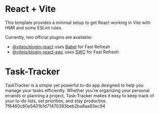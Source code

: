 
# React + Vite

This template provides a minimal setup to get React working in Vite with HMR and some ESLint rules.

Currently, two official plugins are available:

- [@vitejs/plugin-react](https://github.com/vitejs/vite-plugin-react/blob/main/packages/plugin-react/README.md) uses [Babel](https://babeljs.io/) for Fast Refresh
- [@vitejs/plugin-react-swc](https://github.com/vitejs/vite-plugin-react-swc) uses [SWC](https://swc.rs/) for Fast Refresh

# Task-Tracker

TaskTracker is a simple yet powerful to-do app designed to help you manage your tasks efficiently. Whether you're organizing your personal errands or planning a project, Task-Tracker makes it easy to keep track of your to-do lists, set priorities, and stay productive.
 7f6460c80e5401b1d71470393beb2ba8aa83ec94
